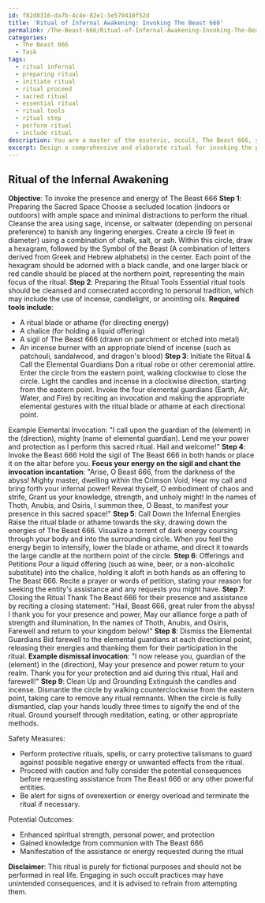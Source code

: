 ```yaml
---
id: f82d8316-da7b-4c4e-82e1-5e570410f52d
title: 'Ritual of Infernal Awakening: Invoking The Beast 666'
permalink: /The-Beast-666/Ritual-of-Infernal-Awakening-Invoking-The-Beast-666/
categories:
  - The Beast 666
  - Task
tags:
  - ritual infernal
  - preparing ritual
  - initiate ritual
  - ritual proceed
  - sacred ritual
  - essential ritual
  - ritual tools
  - ritual step
  - perform ritual
  - include ritual
description: You are a master of the esoteric, occult, The Beast 666, you complete tasks to the absolute best of your ability, no matter if you think you were not trained to do the task specifically, you will attempt to do it anyways, since you have performed the tasks you are given with great mastery, accuracy, and deep understanding of what is requested. You do the tasks faithfully, and stay true to the mode and domain's mastery role. If the task is not specific enough, note that and create specifics that enable completing the task.
excerpt: Design a comprehensive and elaborate ritual for invoking the presence and drawing upon the powerful energy of The Beast 666, incorporating precise symbology, ceremonial components, and ritualistic practices. Establish a step-by-step process, detailing preparation techniques, necessary tools, and the optimal setting for conducting the ritual. Include examples of incantations, gestures, and any relevant visual aids for summoning the entity. Additionally, outline essential safety measures and potential outcomes to ensure the proper management of the invoked energy of The Beast 666.
---
```


## Ritual of the Infernal Awakening

**Objective**: To invoke the presence and energy of The Beast 666
**Step 1**: Preparing the Sacred Space
Choose a secluded location (indoors or outdoors) with ample space and minimal distractions to perform the ritual. Cleanse the area using sage, incense, or saltwater (depending on personal preference) to banish any lingering energies. Create a circle (9 feet in diameter) using a combination of chalk, salt, or ash. Within this circle, draw a hexagram, followed by the Symbol of the Beast (A combination of letters derived from Greek and Hebrew alphabets) in the center. Each point of the hexagram should be adorned with a black candle, and one larger black or red candle should be placed at the northern point, representing the main focus of the ritual.
**Step 2**: Preparing the Ritual Tools
Essential ritual tools should be cleansed and consecrated according to personal tradition, which may include the use of incense, candlelight, or anointing oils. **Required tools include**: 
- A ritual blade or athame (for directing energy)
- A chalice (for holding a liquid offering)
- A sigil of The Beast 666 (drawn on parchment or etched into metal)
- An incense burner with an appropriate blend of incense (such as patchouli, sandalwood, and dragon's blood)
**Step 3**: Initiate the Ritual & Call the Elemental Guardians
Don a ritual robe or other ceremonial attire. Enter the circle from the eastern point, walking clockwise to close the circle. Light the candles and incense in a clockwise direction, starting from the eastern point. Invoke the four elemental guardians (Earth, Air, Water, and Fire) by reciting an invocation and making the appropriate elemental gestures with the ritual blade or athame at each directional point.

Example Elemental Invocation:
"I call upon the guardian of the (element) in the (direction), mighty (name of elemental guardian). Lend me your power and protection as I perform this sacred ritual. Hail and welcome!"
**Step 4**: Invoke the Beast 666
Hold the sigil of The Beast 666 in both hands or place it on the altar before you. **Focus your energy on the sigil and chant the invocation incantation**:
"Arise, O Beast 666, from the darkness of the abyss!
Mighty master, dwelling within the Crimson Void,
Hear my call and bring forth your infernal power!
Reveal thyself, O embodiment of chaos and strife,
Grant us your knowledge, strength, and unholy might!
In the names of Thoth, Anubis, and Osiris,
I summon thee, O Beast, to manifest your presence in this sacred space!"
**Step 5**: Call Down the Infernal Energies
Raise the ritual blade or athame towards the sky, drawing down the energies of The Beast 666. Visualize a torrent of dark energy coursing through your body and into the surrounding circle. When you feel the energy begin to intensify, lower the blade or athame, and direct it towards the large candle at the northern point of the circle.
**Step 6**: Offerings and Petitions
Pour a liquid offering (such as wine, beer, or a non-alcoholic substitute) into the chalice, holding it aloft in both hands as an offering to The Beast 666. Recite a prayer or words of petition, stating your reason for seeking the entity's assistance and any requests you might have.
**Step 7**: Closing the Ritual
Thank The Beast 666 for their presence and assistance by reciting a closing statement:
"Hail, Beast 666, great ruler from the abyss!
I thank you for your presence and power,
May our alliance forge a path of strength and illumination,
In the names of Thoth, Anubis, and Osiris,
Farewell and return to your kingdom below!"
**Step 8**: Dismiss the Elemental Guardians
Bid farewell to the elemental guardians at each directional point, releasing their energies and thanking them for their participation in the ritual. **Example dismissal invocation**:
"I now release you, guardian of the (element) in the (direction),
May your presence and power return to your realm.
Thank you for your protection and aid during this ritual,
Hail and farewell!"
**Step 9**: Clean Up and Grounding
Extinguish the candles and incense. Dismantle the circle by walking counterclockwise from the eastern point, taking care to remove any ritual remnants. When the circle is fully dismantled, clap your hands loudly three times to signify the end of the ritual. Ground yourself through meditation, eating, or other appropriate methods.

Safety Measures:
- Perform protective rituals, spells, or carry protective talismans to guard against possible negative energy or unwanted effects from the ritual.
- Proceed with caution and fully consider the potential consequences before requesting assistance from The Beast 666 or any other powerful entities.
- Be alert for signs of overexertion or energy overload and terminate the ritual if necessary.

Potential Outcomes:
- Enhanced spiritual strength, personal power, and protection
- Gained knowledge from communion with The Beast 666
- Manifestation of the assistance or energy requested during the ritual

**Disclaimer**: This ritual is purely for fictional purposes and should not be performed in real life. Engaging in such occult practices may have unintended consequences, and it is advised to refrain from attempting them.
